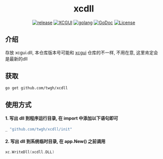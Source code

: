 <h1 align="center">xcdll</h1>
<p align="center">
    <a href="https://github.com/twgh/xcdll/releases"><img src="https://img.shields.io/badge/release-1.3.391-blue" alt="release"></a>
    <a href="http://www.xcgui.com"><img src="https://img.shields.io/badge/XCGUI-3.3.9.1-blue" alt="XCGUI"></a>
   <a href="https://golang.org"> <img src="https://img.shields.io/badge/golang-≥1.16-blue" alt="golang"></a>
    <a href="https://pkg.go.dev/github.com/twgh/xcdll"><img src="https://img.shields.io/badge/go.dev-reference-brightgreen" alt="GoDoc"></a>
    <a href="https://github.com/twgh/xcdll/blob/main/LICENSE"><img src="https://img.shields.io/badge/License-MIT-brightgreen" alt="License"></a>
</p>



## 介绍

存放 xcgui.dll, 本仓库版本号可能和 [xcgui](https://github.com/twgh/xcgui) 仓库的不一样, 不用在意, 这里肯定会是最新的dll

## 获取

```bash
go get github.com/twgh/xcdll
```

## 使用方式

#### 1. 写出 dll 到程序运行目录, 在 import 中添加以下语句即可

```go
_ "github.com/twgh/xcdll/init"
```

#### 2. 写出 dll 到系统临时目录, 在 app.New() 之前调用

```go
xc.WriteDll(xcdll.DLL)
```

